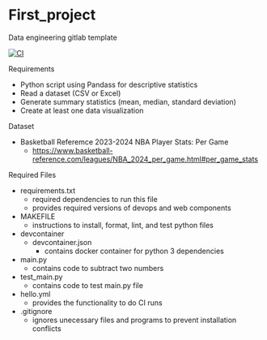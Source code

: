 # First_project
Data engineering gitlab template

[![CI](https://github.com/nogibjj/First_project/actions/workflows/hello.yml/badge.svg)](https://github.com/nogibjj/First_project/actions/workflows/hello.yml)

Requirements

- Python script using Pandass for descriptive statistics
- Read a dataset (CSV or Excel)
- Generate summary statistics (mean, median, standard deviation)
- Create at least one data visualization

Dataset
- Basketball Referemce 2023-2024 NBA Player Stats: Per Game
    - https://www.basketball-reference.com/leagues/NBA_2024_per_game.html#per_game_stats

Required Files

- requirements.txt
    - required dependencies to run this file
    - provides required versions of devops and web components
- MAKEFILE
    - instructions to install, format, lint, and test python files
- devcontainer
    - devcontainer.json
        - contains docker container for python 3 dependencies
- main.py
    - contains code to subtract two numbers
- test_main.py
    - contains code to test main.py file
- hello.yml
    - provides the functionality to do CI runs
- .gitignore
    - ignores unecessary files and programs to prevent installation conflicts